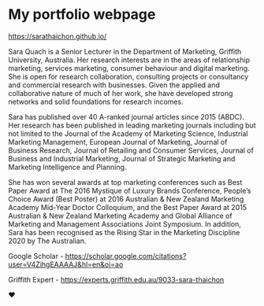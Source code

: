 # My portfolio webpage

https://sarathaichon.github.io/

Sara Quach is a Senior Lecturer in the Department of Marketing, Griffith University, Australia. Her research interests are in the areas of relationship marketing, services marketing, consumer behaviour and digital marketing. She is open for research collaboration, consulting projects or consultancy and commercial research with businesses. Given the applied and collaborative nature of much of her work, she have developed strong networks and solid foundations for research incomes.

Sara has published over 40 A-ranked journal articles since 2015 (ABDC). Her research has been published in leading marketing journals including but not limited to the Journal of the Academy of Marketing Science, Industrial Marketing Management, European Journal of Marketing, Journal of Business Research, Journal of Retailing and Consumer Services, Journal of Business and Industrial Marketing, Journal of Strategic Marketing and Marketing Intelligence and Planning. 

She has won several awards at top marketing conferences such as Best Paper Award at The 2016 Mystique of Luxury Brands Conference, People’s Choice Award (Best Poster) at 2016 Australian & New Zealand Marketing Academy Mid-Year Doctor Colloquium, and the Best Paper Award at 2015 Australian & New Zealand Marketing Academy and Global Alliance of Marketing and Management Associations Joint Symposium. In addition, Sara has been recognised as the Rising Star in the Marketing Discipline 2020 by The Australian.

Google Scholar - https://scholar.google.com/citations?user=V4ZihgEAAAAJ&hl=en&oi=ao

Griffith Expert - https://experts.griffith.edu.au/9033-sara-thaichon

❤️

